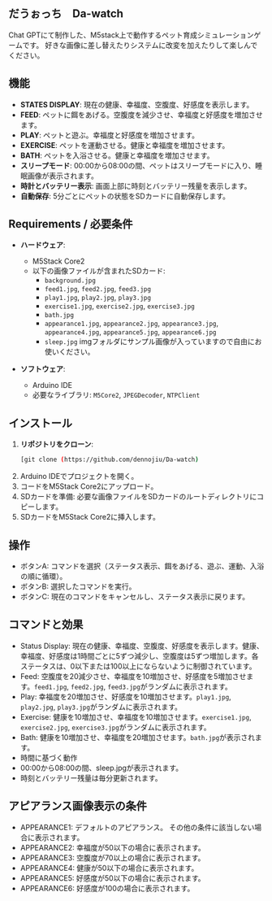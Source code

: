 ## だうぉっち　Da-watch
Chat GPTにて制作した、M5stack上で動作するペット育成シミュレーションゲームです。
好きな画像に差し替えたりシステムに改変を加えたりして楽しんでください。

## 機能

- **STATES DISPLAY**: 現在の健康、幸福度、空腹度、好感度を表示します。
- **FEED**: ペットに餌をあげる。空腹度を減少させ、幸福度と好感度を増加させます。
- **PLAY**: ペットと遊ぶ。幸福度と好感度を増加させます。
- **EXERCISE**: ペットを運動させる。健康と幸福度を増加させます。
- **BATH**: ペットを入浴させる。健康と幸福度を増加させます。
- **スリープモード**: 00:00から08:00の間、ペットはスリープモードに入り、睡眠画像が表示されます。
- **時計とバッテリー表示**: 画面上部に時刻とバッテリー残量を表示します。
- **自動保存**: 5分ごとにペットの状態をSDカードに自動保存します。

## Requirements / 必要条件

- **ハードウェア**: 
  - M5Stack Core2
  - 以下の画像ファイルが含まれたSDカード:
    - `background.jpg`
    - `feed1.jpg`, `feed2.jpg`, `feed3.jpg`
    - `play1.jpg`, `play2.jpg`, `play3.jpg`
    - `exercise1.jpg`, `exercise2.jpg`, `exercise3.jpg`
    - `bath.jpg`
    - `appearance1.jpg`, `appearance2.jpg`, `appearance3.jpg`, `appearance4.jpg`, `appearance5.jpg`, `appearance6.jpg`
    - `sleep.jpg`
   imgフォルダにサンプル画像が入っていますので自由にお使いください。

- **ソフトウェア**: 
  - Arduino IDE
  - 必要なライブラリ: `M5Core2`, `JPEGDecoder`, `NTPClient`

## インストール

1. **リポジトリをクローン**:
   ```bash
   [git clone (https://github.com/dennojiu/Da-watch)
2. Arduino IDEでプロジェクトを開く。
3. コードをM5Stack Core2にアップロード。
4. SDカードを準備:
   必要な画像ファイルをSDカードのルートディレクトリにコピーします。
6. SDカードをM5Stack Core2に挿入します。

## 操作
  - ボタンA: コマンドを選択（ステータス表示、餌をあげる、遊ぶ、運動、入浴の順に循環）。
  - ボタンB: 選択したコマンドを実行。
  - ボタンC: 現在のコマンドをキャンセルし、ステータス表示に戻ります。
 
## コマンドと効果
- Status Display: 現在の健康、幸福度、空腹度、好感度を表示します。健康、幸福度、好感度は1時間ごとに5ずつ減少し、空腹度は5ずつ増加します。各ステータスは、0以下または100以上にならないように制御されています。
- Feed: 空腹度を20減少させ、幸福度を10増加させ、好感度を5増加させます。`feed1.jpg`, `feed2.jpg`, `feed3.jpg`がランダムに表示されます。
- Play: 幸福度を20増加させ、好感度を10増加させます。`play1.jpg`, `play2.jpg`, `play3.jpg`がランダムに表示されます。
- Exercise: 健康を10増加させ、幸福度を10増加させます。`exercise1.jpg`, `exercise2.jpg`, `exercise3.jpg`がランダムに表示されます。
- Bath: 健康を10増加させ、幸福度を20増加させます。`bath.jpg`が表示されます。
- 時間に基づく動作
- 00:00から08:00の間、sleep.jpgが表示されます。
- 時刻とバッテリー残量は毎分更新されます。

## アピアランス画像表示の条件
- APPEARANCE1:
デフォルトのアピアランス。
その他の条件に該当しない場合に表示されます。
- APPEARANCE2:
幸福度が50以下の場合に表示されます。
- APPEARANCE3:
空腹度が70以上の場合に表示されます。
- APPEARANCE4:
健康が50以下の場合に表示されます。
- APPEARANCE5:
好感度が50以下の場合に表示されます。
- APPEARANCE6:
好感度が100の場合に表示されます。

